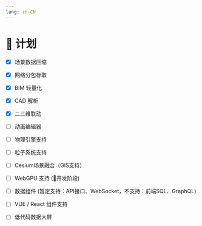 ```yaml
---
lang: zh-CN
---
```


# :watermelon: 计划
- [x] 场景数据压缩
- [x] 网络分包存取
- [x] BIM 轻量化
- [x] CAD 解析
- [x] 二三维联动
- [ ] 动画编辑器
- [ ] 物理引擎支持
- [ ] 粒子系统支持
- [ ] Cesium场景融合（GIS支持）
- [ ] WebGPU 支持 (:tada:开发阶段) 
- [ ] 数据组件 (暂定支持：API接口、WebSocket，不支持：前端SQL、GraphQL)
- [ ] VUE / React 组件支持
- [ ] 低代码数据大屏

